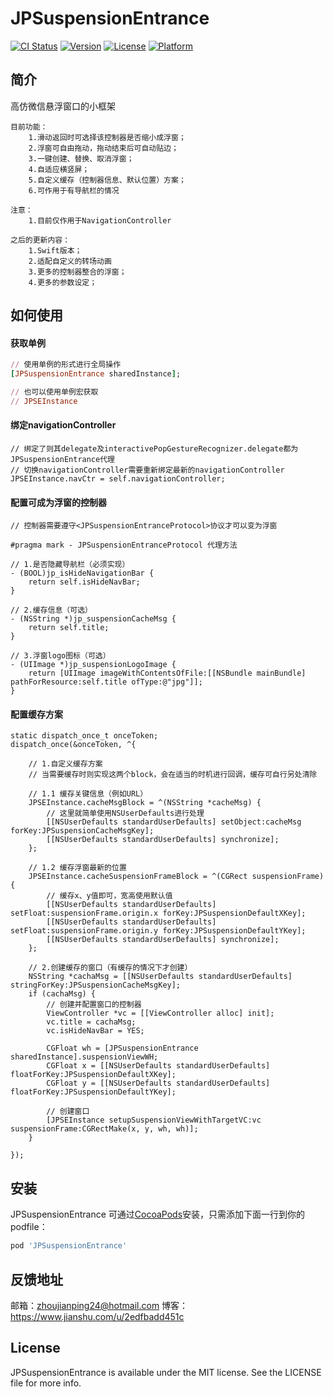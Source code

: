 # JPSuspensionEntrance

[![CI Status](https://img.shields.io/travis/Rogue24/JPSuspensionEntrance.svg?style=flat)](https://travis-ci.org/Rogue24/JPSuspensionEntrance)
[![Version](https://img.shields.io/cocoapods/v/JPSuspensionEntrance.svg?style=flat)](https://cocoapods.org/pods/JPSuspensionEntrance)
[![License](https://img.shields.io/cocoapods/l/JPSuspensionEntrance.svg?style=flat)](https://cocoapods.org/pods/JPSuspensionEntrance)
[![Platform](https://img.shields.io/cocoapods/p/JPSuspensionEntrance.svg?style=flat)](https://cocoapods.org/pods/JPSuspensionEntrance)

## 简介

高仿微信悬浮窗口的小框架

    目前功能：
        1.滑动返回时可选择该控制器是否缩小成浮窗；
        2.浮窗可自由拖动，拖动结束后可自动贴边；
        3.一键创建、替换、取消浮窗；
        4.自适应横竖屏；
        5.自定义缓存（控制器信息、默认位置）方案；
        6.可作用于有导航栏的情况

    注意：
        1.目前仅作用于NavigationController

    之后的更新内容：
        1.Swift版本；
        2.适配自定义的转场动画
        3.更多的控制器整合的浮窗；
        4.更多的参数设定；

## 如何使用

#### 获取单例
```ruby
// 使用单例的形式进行全局操作
[JPSuspensionEntrance sharedInstance]; 

// 也可以使用单例宏获取
// JPSEInstance
```
#### 绑定navigationController
```
// 绑定了则其delegate及interactivePopGestureRecognizer.delegate都为JPSuspensionEntrance代理
// 切换navigationController需要重新绑定最新的navigationController
JPSEInstance.navCtr = self.navigationController;
```
#### 配置可成为浮窗的控制器
```
// 控制器需要遵守<JPSuspensionEntranceProtocol>协议才可以变为浮窗

#pragma mark - JPSuspensionEntranceProtocol 代理方法

// 1.是否隐藏导航栏（必须实现）
- (BOOL)jp_isHideNavigationBar {
    return self.isHideNavBar;
}

// 2.缓存信息（可选）
- (NSString *)jp_suspensionCacheMsg {
    return self.title;
}

// 3.浮窗logo图标（可选）
- (UIImage *)jp_suspensionLogoImage {
    return [UIImage imageWithContentsOfFile:[[NSBundle mainBundle] pathForResource:self.title ofType:@"jpg"]];
}
```

#### 配置缓存方案
```
static dispatch_once_t onceToken;
dispatch_once(&onceToken, ^{

    // 1.自定义缓存方案
    // 当需要缓存时则实现这两个block，会在适当的时机进行回调，缓存可自行另处清除

    // 1.1 缓存关键信息（例如URL）
    JPSEInstance.cacheMsgBlock = ^(NSString *cacheMsg) {
        // 这里就简单使用NSUserDefaults进行处理
        [[NSUserDefaults standardUserDefaults] setObject:cacheMsg forKey:JPSuspensionCacheMsgKey];
        [[NSUserDefaults standardUserDefaults] synchronize];
    };

    // 1.2 缓存浮窗最新的位置
    JPSEInstance.cacheSuspensionFrameBlock = ^(CGRect suspensionFrame) {
        // 缓存x、y值即可，宽高使用默认值
        [[NSUserDefaults standardUserDefaults] setFloat:suspensionFrame.origin.x forKey:JPSuspensionDefaultXKey];
        [[NSUserDefaults standardUserDefaults] setFloat:suspensionFrame.origin.y forKey:JPSuspensionDefaultYKey];
        [[NSUserDefaults standardUserDefaults] synchronize];
    };

    // 2.创建缓存的窗口（有缓存的情况下才创建）
    NSString *cachaMsg = [[NSUserDefaults standardUserDefaults] stringForKey:JPSuspensionCacheMsgKey];
    if (cachaMsg) {
        // 创建并配置窗口的控制器
        ViewController *vc = [[ViewController alloc] init];
        vc.title = cachaMsg;
        vc.isHideNavBar = YES;

        CGFloat wh = [JPSuspensionEntrance sharedInstance].suspensionViewWH;
        CGFloat x = [[NSUserDefaults standardUserDefaults] floatForKey:JPSuspensionDefaultXKey];
        CGFloat y = [[NSUserDefaults standardUserDefaults] floatForKey:JPSuspensionDefaultYKey];

        // 创建窗口
        [JPSEInstance setupSuspensionViewWithTargetVC:vc suspensionFrame:CGRectMake(x, y, wh, wh)];
    }

});

```

## 安装

JPSuspensionEntrance 可通过[CocoaPods](http://cocoapods.org)安装，只需添加下面一行到你的podfile：

```ruby
pod 'JPSuspensionEntrance'
```

## 反馈地址

邮箱：zhoujianping24@hotmail.com
博客：https://www.jianshu.com/u/2edfbadd451c

## License

JPSuspensionEntrance is available under the MIT license. See the LICENSE file for more info.
